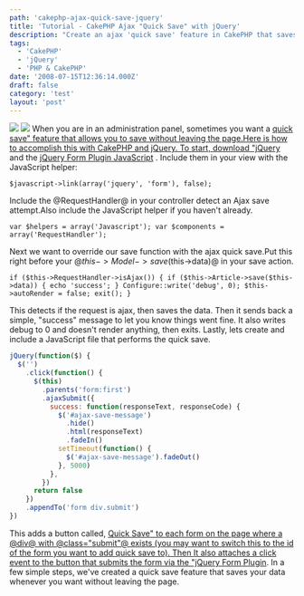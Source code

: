 ```yaml
---
path: 'cakephp-ajax-quick-save-jquery'
title: 'Tutorial - CakePHP Ajax "Quick Save" with jQuery'
description: "Create an ajax 'quick save' feature in CakePHP that saves your data without leaving the page using jQuery."
tags:
  - 'CakePHP'
  - 'jQuery'
  - 'PHP & CakePHP'
date: '2008-07-15T12:36:14.000Z'
draft: false
category: 'test'
layout: 'post'
---
```


![](http://marcgrabanski.com/img/logo-cakephp.gif)
![](http://marcgrabanski.com/img/jQuery-logo.gif)
When you are in an administration panel, sometimes you want a [quick save" feature that allows you to save without leaving the page.Here is how to accomplish this with CakePHP and jQuery. To start, download "jQuery](http://jquery.com) and the [jQuery Form Plugin JavaScript](http://jqueryjs.googlecode.com/svn/trunk/plugins/form/jquery.form.js) . Include them in your view with the JavaScript helper:

```
$javascript->link(array('jquery', 'form'), false);
```

Include the @RequestHandler@ in your controller detect an Ajax save attempt.Also include the JavaScript helper if you haven't already.

```
var $helpers = array('Javascript'); var $components = array('RequestHandler');
```

Next we want to override our save function with the ajax quick save.Put this right before your @$this->Model->save($this->data)@ in your save action.

```
if ($this->RequestHandler->isAjax()) { if ($this->Article->save($this->data)) { echo 'success'; } Configure::write('debug', 0); $this->autoRender = false; exit(); }
```

This detects if the request is ajax, then saves the data. Then it sends back a simple, "success" message to let you know things went fine. It also writes debug to 0 and doesn't render anything, then exits. Lastly, lets create and include a JavaScript file that performs the quick save.

```js
jQuery(function($) {
  $('')
    .click(function() {
      $(this)
        .parents('form:first')
        .ajaxSubmit({
          success: function(responseText, responseCode) {
            $('#ajax-save-message')
              .hide()
              .html(responseText)
              .fadeIn()
            setTimeout(function() {
              $('#ajax-save-message').fadeOut()
            }, 5000)
          },
        })
      return false
    })
    .appendTo('form div.submit')
})
```

This adds a button called, [Quick Save" to each form on the page where a @div@ with @class="submit"@ exists (you may want to switch this to the id of the form you want to add quick save to). Then It also attaches a click event to the button that submits the form via the "jQuery Form Plugin](http://malsup.com/jquery/form/). In a few simple steps, we've created a quick save feature that saves your data whenever you want without leaving the page.
